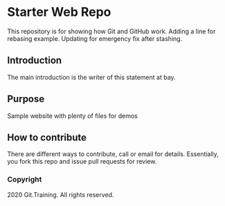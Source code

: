 # Starter Web Repo
This repository is for showing how Git and GitHub work. Adding
a line for rebasing example. Updating for emergency fix after stashing.

## Introduction
The main introduction is the writer of this statement at bay.

## Purpose
Sample website with plenty of files for demos

## How to contribute
There are different ways to contribute, call or email for details.
Essentially, you fork this repo and issue pull requests for review.

### Copyright
2020 Git.Training. All rights reserved.